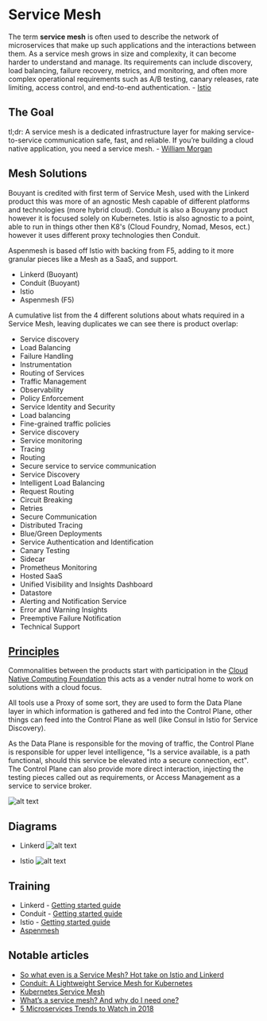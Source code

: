 # Service Mesh

The term **service mesh** is often used to describe the network of microservices that make up such applications and the interactions between them. As a service mesh grows in size and complexity, it can become harder to understand and manage. Its requirements can include discovery, load balancing, failure recovery, metrics, and monitoring, and often more complex operational requirements such as A/B testing, canary releases, rate limiting, access control, and end-to-end authentication. - [Istio](https://istio.io/docs/concepts/what-is-istio/overview.html)

## The Goal

tl;dr: A service mesh is a dedicated infrastructure layer for making service-to-service communication safe, fast, and reliable. If you’re building a cloud native application, you need a service mesh. - [William Morgan](https://buoyant.io/2017/04/25/whats-a-service-mesh-and-why-do-i-need-one/)

## Mesh Solutions

Bouyant is credited with first term of Service Mesh, used with the Linkerd product this was more of an agnostic Mesh capable of different platforms and technologies (more hybrid cloud). Conduit is also a Bouyany product however it is focused solely on Kubernetes. Istio is also agnostic to a point, able to run in things other then K8's (Cloud Foundry, Nomad, Mesos, ect.) however it uses different proxy technologies then Conduit.

Aspenmesh is based off Istio with backing from F5, adding to it more granular pieces like a Mesh as a SaaS, and support.

- Linkerd (Buoyant)
- Conduit (Buoyant)
- Istio
- Aspenmesh (F5)

A cumulative list from the 4 different solutions about whats required in a Service Mesh, leaving duplicates we can see there is product overlap:

- Service discovery
- Load Balancing
- Failure Handling
- Instrumentation
- Routing of Services
- Traffic Management
- Observability
- Policy Enforcement
- Service Identity and Security
- Load balancing
- Fine-grained traffic policies
- Service discovery
- Service monitoring
- Tracing
- Routing
- Secure service to service communication
- Service Discovery			
- Intelligent Load Balancing			
- Request Routing			
- Circuit Breaking			
- Retries			
- Secure Communication			
- Distributed Tracing			
- Blue/Green Deployments			
- Service Authentication and Identification			
- Canary Testing			
- Sidecar			
- Prometheus Monitoring			
- Hosted SaaS			
- Unified Visibility and Insights Dashboard			
- Datastore			
- Alerting and Notification Service			
- Error and Warning Insights			
- Preemptive Failure Notification			
- Technical Support

## [Principles](http://agilemanifesto.org/)

Commonalities between the products start with participation in the [Cloud Native Computing Foundation](https://www.cncf.io/) this acts as a vender nutral home to work on solutions with a cloud focus.

All tools use a Proxy of some sort, they are used to form the Data Plane layer in which information is gathered and fed into the Control Plane, other things can feed into the Control Plane as well (like Consul in Istio for Service Discovery).

As the Data Plane is responsible for the moving of traffic, the Control Plane is responsible for upper level intelligence, "Is a service available, is a path functional, should this service be elevated into a secure connection, ect". The Control Plane can also provide more direct interaction, injecting the testing pieces called out as requirements, or Access Management as a service to service broker.

![alt text](https://cdn-images-1.medium.com/max/1600/1*CxrqPB-koBk3BhjnB3HDbA.png "Control Plane and Data Plane Players")

## Diagrams

- Linkerd
![alt text](https://buoyant.io/wp-content/uploads/2017/04/linkerd-service-mesh-diagram.png "Linkerd Architecture")

- Istio
![alt text](https://istio.io/docs/concepts/what-is-istio/img/overview/arch.svg "Istio Architecture")

## Training

- Linkerd - [Getting started guide](hhttps://linkerd.io/getting-started/k8s/)
- Conduit - [Getting started guide](https://conduit.io/getting-started/)
- Istio - [Getting started guide](https://istio.io/docs/setup/kubernetes/quick-start.html)
- [Aspenmesh](http://blog.idonethis.com/two-pizza-team/)

## Notable articles


- [So what even is a Service Mesh? Hot take on Istio and Linkerd](http://redmonk.com/jgovernor/2017/05/31/so-what-even-is-a-service-mesh-hot-take-on-istio-and-linkerd/)
- [Conduit: A Lightweight Service Mesh for Kubernetes](https://thenewstack.io/conduit-lightweight-service-mesh-kubernetes/)
- [Kubernetes Service Mesh](https://akomljen.com/kubernetes-service-mesh/)
- [What’s a service mesh? And why do I need one?](https://buoyant.io/2017/04/25/whats-a-service-mesh-and-why-do-i-need-one/)
- [5 Microservices Trends to Watch in 2018](https://medium.com/memory-leak/5-microservices-trends-to-watch-in-2018-aed135f70e51)
